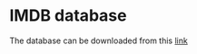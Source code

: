 # IMDB database

The database can be downloaded from this [link](https://datasets.imdbws.com/title.ratings.tsv.gz)